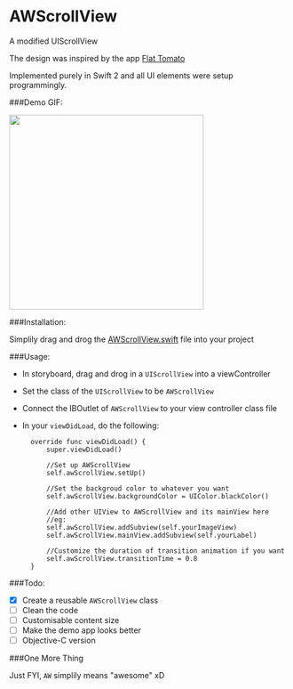 # AWScrollView
A modified UIScrollView 

The design was inspired by the app [Flat Tomato](https://itunes.apple.com/us/app/flat-tomato-time-management/id719462746?mt=8)

Implemented purely in Swift 2 and all UI elements were setup programmingly.

###Demo GIF:

<img src="https://github.com/hkalexling/AWScrollView-Lab/blob/master/AWScrollView.gif" width="350">

###Installation:

Simplily drag and drog the [AWScrollView.swift](https://github.com/hkalexling/AWScrollView/blob/master/AWScrollView/AWScrollView.swift) file into your project

###Usage:

- In storyboard, drag and drog in a `UIScrollView` into a viewController
- Set the class of the `UIScrollView` to be `AWScrollView`
- Connect the IBOutlet of `AWScrollView` to your view controller class file
- In your `viewDidLoad`, do the following:

        override func viewDidLoad() {
            super.viewDidLoad()
		
		    //Set up AWScrollView
            self.awScrollView.setUp()
            
            //Set the backgroud color to whatever you want
		    self.awScrollView.backgroundColor = UIColor.blackColor()
		
		    //Add other UIView to AWScrollView and its mainView here
		    //eg:
		    self.awScrollView.addSubview(self.yourImageView)
		    self.awScrollView.mainView.addSubview(self.yourLabel)
		    
		    //Customize the duration of transition animation if you want
		    self.awScrollView.transitionTime = 0.8
        }

###Todo:

- [X] Create a reusable `AWScrollView` class
- [ ] Clean the code
- [ ] Customisable content size
- [ ] Make the demo app looks better
- [ ] Objective-C version

###One More Thing

Just FYI, `AW` simplily means "awesome" xD


